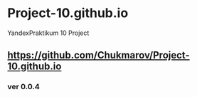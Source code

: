 # Project-10.github.io
YandexPraktikum 10 Project
## https://github.com/Chukmarov/Project-10.github.io
### ver 0.0.4